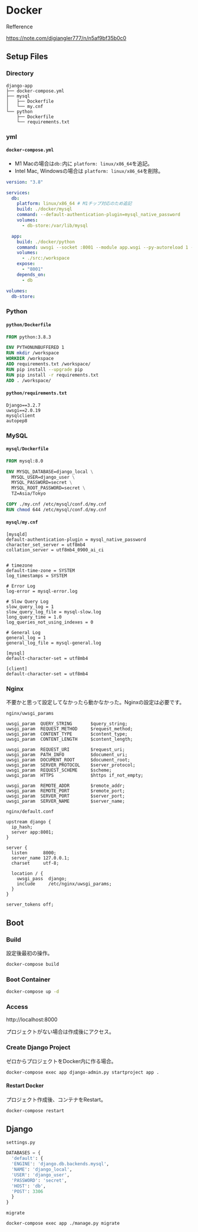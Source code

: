 # Docker

Refference

https://note.com/digiangler777/n/n5af9bf35b0c0



## Setup Files

### Directory

```
django-app
├── docker-compose.yml
├── mysql
│   ├── Dockerfile
│   └── my.cnf
└── python
    ├── Dockerfile
    └── requirements.txt
```



### yml

#### `docker-compose.yml`

- M1 Macの場合は`db:`内に `platform: linux/x86_64`を追記。
- Intel Mac, Windowsの場合は `platform: linux/x86_64`を削除。

```yaml
version: "3.8"

services:
  db:
    platform: linux/x86_64 # M1チップ対応のため追記
    build: ./docker/mysql
    command: --default-authentication-plugin=mysql_native_password
    volumes:
      - db-store:/var/lib/mysql

  app:
    build: ./docker/python
    command: uwsgi --socket :8001 --module app.wsgi --py-autoreload 1 --logto /tmp/tmp.log
    volumes:
      - ./src:/workspace
    expose:
      - "8001"
    depends_on:
      - db

volumes:
  db-store:
```



### Python

#### `python/Dockerfile`

```dockerfile
FROM python:3.8.3

ENV PYTHONUNBUFFERED 1
RUN mkdir /workspace
WORKDIR /workspace
ADD requirements.txt /workspace/
RUN pip install --upgrade pip
RUN pip install -r requirements.txt
ADD . /workspace/
```



#### `python/requirements.txt`

```
Django==3.2.7
uwsgi==2.0.19
mysqlclient
autopep8
```



### MySQL

#### `mysql/Dockerfile`

```dockerfile
FROM mysql:8.0

ENV MYSQL_DATABASE=django_local \
  MYSQL_USER=django_user \
  MYSQL_PASSWORD=secret \
  MYSQL_ROOT_PASSWORD=secret \
  TZ=Asia/Tokyo

COPY ./my.cnf /etc/mysql/conf.d/my.cnf
RUN chmod 644 /etc/mysql/conf.d/my.cnf
```



#### `mysql/my.cnf`

```
[mysqld]
default-authentication-plugin = mysql_native_password
character_set_server = utf8mb4
collation_server = utf8mb4_0900_ai_ci


# timezone
default-time-zone = SYSTEM
log_timestamps = SYSTEM

# Error Log
log-error = mysql-error.log

# Slow Query Log
slow_query_log = 1
slow_query_log_file = mysql-slow.log
long_query_time = 1.0
log_queries_not_using_indexes = 0

# General Log
general_log = 1
general_log_file = mysql-general.log

[mysql]
default-character-set = utf8mb4

[client]
default-character-set = utf8mb4
```



### Nginx

不要かと思って設定してなかったら動かなかった。Nginxの設定は必要です。

`nginx/uwsgi_params`

```
uwsgi_param  QUERY_STRING       $query_string;
uwsgi_param  REQUEST_METHOD     $request_method;
uwsgi_param  CONTENT_TYPE       $content_type;
uwsgi_param  CONTENT_LENGTH     $content_length;

uwsgi_param  REQUEST_URI        $request_uri;
uwsgi_param  PATH_INFO          $document_uri;
uwsgi_param  DOCUMENT_ROOT      $document_root;
uwsgi_param  SERVER_PROTOCOL    $server_protocol;
uwsgi_param  REQUEST_SCHEME     $scheme;
uwsgi_param  HTTPS              $https if_not_empty;

uwsgi_param  REMOTE_ADDR        $remote_addr;
uwsgi_param  REMOTE_PORT        $remote_port;
uwsgi_param  SERVER_PORT        $server_port;
uwsgi_param  SERVER_NAME        $server_name;
```



`nginx/default.conf `

```
upstream django {
  ip_hash;
  server app:8001;
}

server {
  listen      8000;
  server_name 127.0.0.1;
  charset     utf-8;

  location / {
    uwsgi_pass  django;
    include     /etc/nginx/uwsgi_params;
  }
}

server_tokens off;
```





## Boot

### Build

設定後最初の操作。

```bash
docker-compose build
```



### Boot Container

```bash
docker-compose up -d
```



### Access

http://localhost:8000

プロジェクトがない場合は作成後にアクセス。



### Create Django Project

ゼロからプロジェクトをDocker内に作る場合。

```bash
docker-compose exec app django-admin.py startproject app .
```



#### Restart Docker

プロジェクト作成後、コンテナをRestart。

```bash
docker-compose restart
```





### 

## Django

`settings.py`

```python
DATABASES = {
  'default': {
  'ENGINE': 'django.db.backends.mysql',
  'NAME': 'django_local',
  'USER': 'django_user',
  'PASSWORD': 'secret',
  'HOST': 'db',
  'POST': 3306
  }
}
```





`migrate`

```bash
docker-compose exec app ./manage.py migrate
```

